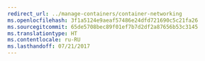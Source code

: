 ```yaml
---
redirect_url: ../manage-containers/container-networking
ms.openlocfilehash: 3f1a5124e9aeaf57486e24dfd721690c5c21fa26
ms.sourcegitcommit: 65de5708bec89f01ef7b7d2df2a87656b53c3145
ms.translationtype: HT
ms.contentlocale: ru-RU
ms.lasthandoff: 07/21/2017
---
```

